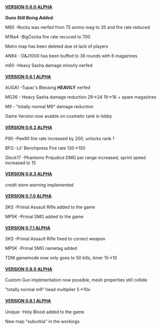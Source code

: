 <!DOCTYPE html>
<html>
<body>
  
<a href="https://www.roblox.com/games/9041920724/TEST-PLACE"><h4>VERSION 0.6.0 ALPHA</a></h4>
 
  <p><i><strong>Guns Still Being Added.</strong></i></p>
<p>M60 -Rocks was nerfed from 75 ammo mag to 35 and fire rate reduced</p>
  <p>M16a4 -BigCocka fire rate recuced to 700</p>
  <p>Metro map has been deleted due ot lack of players</p>
  <p> AN94 - D&J1000 has been buffed to 36 rounds with 6 magazines
    <p> m60 -Heavy Sasha damage minorly nerfed
  
<a href="https://www.roblox.com/games/9041920724/TEST-PLACE"><h4>VERSION 0.6.1 ALPHA</a></h4>
  <p>AUGA1 -Tupac's Blessing <strong>HEAVILY</strong> nerfed</p>
  <p>MG36 - Heavy Sasha damage reduction 29->24 19->16 + spare magazines</p>
  <p>M9 - "totally normal M9" damage reduction</p>
  <p>Game Version now avaible on cosmetic tank in lobby</p>
  
  <a href="https://www.roblox.com/games/9041920724/TEST-PLACE"><h4>VERSION 0.6.2 ALPHA</a></h4>
  <p>P90 -Pee90 fire rate increased by 200, unlocks rank 1</p>
  <p>BFG -Lil' Benchpress Fire rate 130->150
  <p>Glock17 -Phantoms Prejudice DMG per range increased, sprint speed increased to 15</p>
    
  <a href="https://www.roblox.com/games/9041920724/TEST-PLACE"><h4>VERSION 0.6.3 ALPHA</a></h4>
  <p> credit store <i>warning</i> implemented</p>
  
  <a href="https://www.roblox.com/games/9041920724/TEST-PLACE"><h4>VERSION 0.7.0 ALPHA</a></h4>
  <p>SKS -Primal Assault Rifle added to the game</p>
  <p>MP5K -Primal SMG added to the game</p>
  
  <a href="https://www.roblox.com/games/9041920724/TEST-PLACE"><h4>VERSION 0.7.1 ALPHA</a></h4>
  <p>SKS -Primal Assault Rifle fixed to correct weapon</p>
  <p>MP5K -Primal SMG nametag added</p>
  <p> TDM gamemode now only goes to 50 kills, timer 15->10</p>
  
   <a href="https://www.roblox.com/games/9041920724/TEST-PLACE"><h4>VERSION 0.8.0 ALPHA</a></h4>
  <p>Custom Gun implimentation now possible, mesh properties still collide</p>
  <p>"totally normal m9" head multiplier 5->10x</P>
  
  <a href="https://www.roblox.com/games/9041920724/TEST-PLACE"><h4>VERSION 0.8.1 ALPHA</a></h4>
  <p> Unique -Holy Blood added to the game</p>
  <p> New map "suburbia" in the workings</p>
  
</body>
</html>

